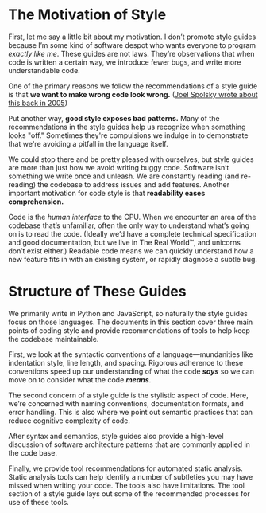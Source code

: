 <!-- TITLE: Introduction to Software Style Guides -->

# The Motivation of Style

First, let me say a little bit about my motivation. I don’t promote style guides because I’m some kind of software despot who wants everyone to program *exactly like me*. These guides are not laws. They’re observations that when code is written a certain way, we introduce fewer bugs, and write more understandable code.

One of the primary reasons we follow the recommendations of a style guide is that __we want to make wrong code look wrong.__ ([Joel Spolsky wrote about this back in 2005][spolsky])

[spolsky]: https://www.joelonsoftware.com/2005/05/11/making-wrong-code-look-wrong/

Put another way, __good style exposes bad patterns.__ Many of the recommendations in the style guides help us recognize when something looks "off." Sometimes they're compulsions we indulge in to demonstrate that we're avoiding a pitfall in the language itself.

We could stop there and be pretty pleased with ourselves, but style guides are more than just how we avoid writing buggy code. Software isn’t something we write once and unleash. We are constantly reading (and re-reading) the codebase to address issues and add features. Another important motivation for code style is that __readability eases comprehension.__ 

Code is the *human interface* to the CPU. When we encounter an area of the codebase that’s unfamiliar, often the only way to understand what’s going on is to read the code. (Ideally we’d have a complete technical specification and good documentation, but we live in The Real World&trade;, and unicorns don’t exist either.) Readable code means we can quickly understand how a new feature fits in with an existing system, or rapidly diagnose a subtle bug.

# Structure of These Guides

We primarily write in Python and JavaScript, so naturally the style guides focus on those languages. The documents in this section cover three main points of coding style and provide recommendations of tools to help keep the codebase maintainable.

First, we look at the syntactic conventions of a language—mundanities like indentation style, line length, and spacing. Rigorous adherence to these conventions speed up our understanding of what the code __*says*__ so we can move on to consider what the code __*means*__.

The second concern of a style guide is the stylistic aspect of code. Here, we’re concerned with naming conventions, documentation formats, and error handling. This is also where we point out semantic practices that can reduce cognitive complexity of code.

After syntax and semantics, style guides also provide a high-level discussion of software architecture patterns that are commonly applied in the code base.

Finally, we provide tool recommendations for automated static analysis. Static analysis tools can help identify a number of subtleties you may have missed when writing your code. The tools also have limitations. The tool section of a style guide lays out some of the recommended processes for use of these tools.